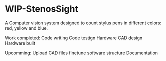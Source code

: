 # WIP-StenosSight
A Computer vision system designed to count stylus pens in different colors: red, yellow and blue.

Work completed:
Code writing
Code testign
Hardware CAD design
Hardware built

Upcomming:
Upload CAD files
finetune software structure
Documentation
